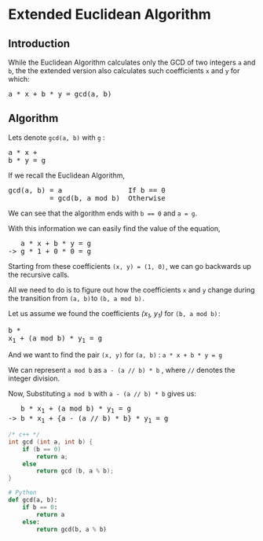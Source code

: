 # Extended Euclidean Algorithm
## Introduction
While the Euclidean Algorithm calculates only the GCD of two integers `a` and `b`, the the extended version also calculates such coefficients `x` and `y` for which:
<pre>a * x + b * y = gcd(a, b)</pre>

## Algorithm
Lets denote `gcd(a, b)` with `g` : <pre>a * x + b * y = g</pre>
If we recall the Euclidean Algorithm, 

<pre>
gcd(a, b) = a                If b == 0
          = gcd(b, a mod b)  Otherwise
</pre>
We can see that the algorithm ends with `b == 0` and `a = g`.

With this information we can easily find the value of the equation,
<pre>
   a * x + b * y = g
-> g * 1 + 0 * 0 = g
</pre>
Starting from these coefficients `(x, y) = (1, 0)` , we can go backwards up the recursive calls.

All we need to do is to figure out how the coefficients `x` and `y` change during the transition from `(a, b)` to `(b, a mod b)` .

Let us assume we found the coefficients _(x<sub>1</sub>, y<sub>1</sub>)_ for `(b, a mod b)` : <pre>b * x<sub>1</sub> + (a mod b) * y<sub>1</sub> = g</pre>

And we want to find the pair `(x, y)` for `(a, b)` : `a * x + b * y = g`

We can represent `a mod b` as `a - (a // b) * b` , where `//` denotes the integer division.

Now, Substituting `a mod b` with `a - (a // b) * b` gives us:

<pre>
   b * x<sub>1</sub> + (a mod b) * y<sub>1</sub> = g
-> b * x<sub>1</sub> + {a - (a // b) * b} * y<sub>1</sub> = g
</pre>
```c++
/* c++ */
int gcd (int a, int b) {
    if (b == 0)
        return a;
    else
        return gcd (b, a % b);
}
```
```py
# Python
def gcd(a, b):
    if b == 0:
        return a
    else:
        return gcd(b, a % b)
```
